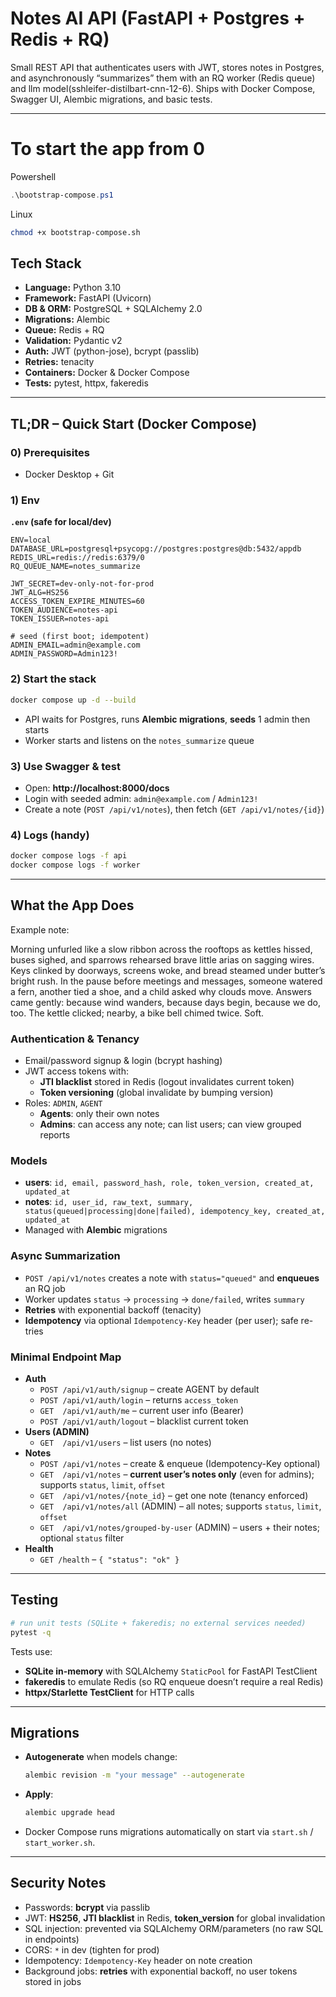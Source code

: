 # Notes AI API (FastAPI + Postgres + Redis + RQ)

Small REST API that authenticates users with JWT, stores notes in Postgres, and asynchronously “summarizes” them with an RQ worker (Redis queue) and llm model(sshleifer-distilbart-cnn-12-6). Ships with Docker Compose, Swagger UI, Alembic migrations, and basic tests.

---
# To start the app from 0

Powershell
```powershell
.\bootstrap-compose.ps1
```
Linux
```bash
chmod +x bootstrap-compose.sh
```
## Tech Stack
- **Language:** Python 3.10  
- **Framework:** FastAPI (Uvicorn)
- **DB & ORM:** PostgreSQL + SQLAlchemy 2.0
- **Migrations:** Alembic
- **Queue:** Redis + RQ
- **Validation:** Pydantic v2
- **Auth:** JWT (python-jose), bcrypt (passlib)
- **Retries:** tenacity
- **Containers:** Docker & Docker Compose
- **Tests:** pytest, httpx, fakeredis

---

## TL;DR – Quick Start (Docker Compose)

### 0) Prerequisites
- Docker Desktop + Git

### 1) Env

**`.env` (safe for local/dev)**
```env
ENV=local
DATABASE_URL=postgresql+psycopg://postgres:postgres@db:5432/appdb
REDIS_URL=redis://redis:6379/0
RQ_QUEUE_NAME=notes_summarize

JWT_SECRET=dev-only-not-for-prod
JWT_ALG=HS256
ACCESS_TOKEN_EXPIRE_MINUTES=60
TOKEN_AUDIENCE=notes-api
TOKEN_ISSUER=notes-api

# seed (first boot; idempotent)
ADMIN_EMAIL=admin@example.com
ADMIN_PASSWORD=Admin123!
```

### 2) Start the stack
```bash
docker compose up -d --build
```
- API waits for Postgres, runs **Alembic migrations**, **seeds** 1 admin  then starts
- Worker starts and listens on the `notes_summarize` queue

### 3) Use Swagger & test
- Open: **http://localhost:8000/docs**
- Login with seeded admin: `admin@example.com` / `Admin123!`
- Create a note (`POST /api/v1/notes`), then fetch (`GET /api/v1/notes/{id}`)

### 4) Logs (handy)
```bash
docker compose logs -f api
docker compose logs -f worker
```

---

## What the App Does
Example note:

Morning unfurled like a slow ribbon across the rooftops as kettles hissed, buses sighed, and sparrows rehearsed brave little arias on sagging wires. Keys clinked by doorways, screens woke, and bread steamed under butter’s bright rush. In the pause before meetings and messages, someone watered a fern, another tied a shoe, and a child asked why clouds move. Answers came gently: because wind wanders, because days begin, because we do, too. The kettle clicked; nearby, a bike bell chimed twice. Soft.

### Authentication & Tenancy
- Email/password signup & login (bcrypt hashing)
- JWT access tokens with:
  - **JTI blacklist** stored in Redis (logout invalidates current token)
  - **Token versioning** (global invalidate by bumping version)
- Roles: `ADMIN`, `AGENT`
  - **Agents**: only their own notes
  - **Admins**: can access any note; can list users; can view grouped reports

### Models
- **users**: `id, email, password_hash, role, token_version, created_at, updated_at`
- **notes**: `id, user_id, raw_text, summary, status(queued|processing|done|failed), idempotency_key, created_at, updated_at`
- Managed with **Alembic** migrations

### Async Summarization
- `POST /api/v1/notes` creates a note with `status="queued"` and **enqueues** an RQ job
- Worker updates `status` → `processing` → `done/failed`, writes `summary`
- **Retries** with exponential backoff (tenacity)
- **Idempotency** via optional `Idempotency-Key` header (per user); safe re-tries

### Minimal Endpoint Map
- **Auth**
  - `POST /api/v1/auth/signup` – create AGENT by default  
  - `POST /api/v1/auth/login` – returns `access_token`  
  - `GET  /api/v1/auth/me` – current user info (Bearer)  
  - `POST /api/v1/auth/logout` – blacklist current token
- **Users (ADMIN)**
  - `GET  /api/v1/users` – list users (no notes)
- **Notes**
  - `POST /api/v1/notes` – create & enqueue (Idempotency-Key optional)
  - `GET  /api/v1/notes` – **current user’s notes only** (even for admins); supports `status`, `limit`, `offset`
  - `GET  /api/v1/notes/{note_id}` – get one note (tenancy enforced)
  - `GET  /api/v1/notes/all` (ADMIN) – all notes; supports `status`, `limit`, `offset`
  - `GET  /api/v1/notes/grouped-by-user` (ADMIN) – users + their notes; optional `status` filter
- **Health**
  - `GET /health` – `{ "status": "ok" }`

---

## Testing
```bash
# run unit tests (SQLite + fakeredis; no external services needed)
pytest -q
```
Tests use:
- **SQLite in-memory** with SQLAlchemy `StaticPool` for FastAPI TestClient
- **fakeredis** to emulate Redis (so RQ enqueue doesn’t require a real Redis)
- **httpx/Starlette TestClient** for HTTP calls

---

## Migrations
- **Autogenerate** when models change:
  ```bash
  alembic revision -m "your message" --autogenerate
  ```
- **Apply**:
  ```bash
  alembic upgrade head
  ```
- Docker Compose runs migrations automatically on start via `start.sh` / `start_worker.sh`.

---

## Security Notes
- Passwords: **bcrypt** via passlib
- JWT: **HS256**, **JTI blacklist** in Redis, **token_version** for global invalidation
- SQL injection: prevented via SQLAlchemy ORM/parameters (no raw SQL in endpoints)
- CORS: `*` in dev (tighten for prod)
- Idempotency: `Idempotency-Key` header on note creation
- Background jobs: **retries** with exponential backoff, no user tokens stored in jobs
